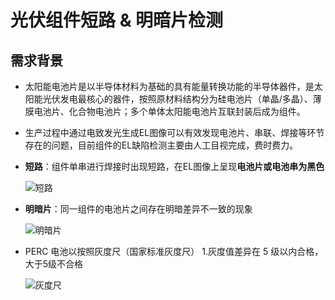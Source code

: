 # 光伏组件短路 & 明暗片检测

## 需求背景

- 太阳能电池片是以半导体材料为基础的具有能量转换功能的半导体器件，是太阳能光伏发电最核心的器件，按照原材料结构分为硅电池片（单晶/多晶）、薄膜电池片、化合物电池片；多个单体太阳能电池片互联封装后成为组件。

- 生产过程中通过电致发光生成EL图像可以有效发现电池片、串联、焊接等环节存在的问题，目前组件的EL缺陷检测主要由人工目视完成，费时费力。

- **短路**：组件单串进行焊接时出现短路，在EL图像上呈现**电池片或电池串为黑色**

  ![短路](https://github.com/dc-ley/guangfudl/tree/master/figures/11812110500912_C20,D20.jpg)

- **明暗片**：同一组件的电池片之间存在明暗差异不一致的现象

  ![明暗片](https://github.com/dc-ley/guangfudl/tree/master/figures/441402I1321688.jpg)

- PERC 电池以按照灰度尺（国家标准灰度尺） 1.灰度值差异在 5 级以内合格，大于5级不合格

  ![灰度尺](https://github.com/dc-ley/guangfudl/tree/master/figures/灰度尺.png)

  

